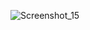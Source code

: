 ![Screenshot_15](https://github.com/SantAlice/Docker1/assets/90128050/875a2d41-73df-4536-81c3-f25259af708c)

